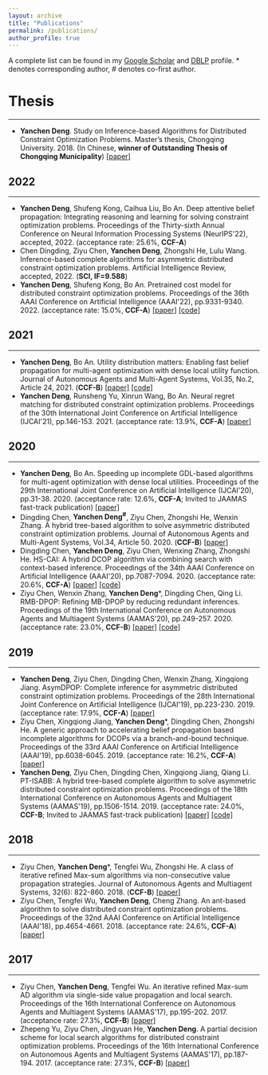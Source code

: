 ```yaml
---
layout: archive
title: "Publications"
permalink: /publications/
author_profile: true
---
```


A complete list can be found in my [Google Scholar](https://scholar.google.com/citations?user=Yk3RZdoAAAAJ&hl=en&oi=ao) and [DBLP](https://dblp.org/pid/199/6564.html) profile. * denotes corresponding author, # denotes co-first author.

# Thesis
------------
- **Yanchen Deng**. Study on Inference-based Algorithms for Distributed Constraint Optimization Problems. Master’s thesis, Chongqing University. 2018. (In Chinese, **winner of Outstanding Thesis of Chongqing Municipality**) [[paper]](/files/master_thesis.pdf)

## 2022
------------
- **Yanchen Deng**, Shufeng Kong, Caihua Liu, Bo An. Deep attentive belief propagation: Integrating reasoning and learning for solving constraint optimization problems. Proceedings of the Thirty-sixth Annual Conference on Neural Information Processing Systems (NeurIPS'22), accepted, 2022. (acceptance rate: 25.6%, **CCF-A**)
- Chen Dingding, Ziyu Chen, **Yanchen Deng**, Zhongshi He, Lulu Wang. Inference-based complete algorithms for asymmetric distributed constraint optimization problems. Artificial Intelligence Review, accepted, 2022. (**SCI, IF=9.588**)
- **Yanchen Deng**, Shufeng Kong, Bo An. Pretrained cost model for distributed constraint optimization problems. Proceedings of the 36th AAAI Conference on Artificial Intelligence (AAAI'22), pp.9331-9340. 2022. (acceptance rate: 15.0%, **CCF-A**) [[paper]](/files/AAAI22.pdf) [[code]](https://github.com/ycdeng-ntu/GAT-PCM)

## 2021
------------
- **Yanchen Deng**, Bo An. Utility distribution matters: Enabling fast belief propagation for multi-agent optimization with dense local utility function. Journal of Autonomous Agents and Multi-Agent Systems, Vol.35, No.2, Article 24, 2021. (**CCF-B**) [[paper]](/files/JAAMAS21.pdf) [[code]](https://github.com/ycdeng-ntu/ARTGD2P)
- **Yanchen Deng**, Runsheng Yu, Xinrun Wang, Bo An. Neural regret matching for distributed constraint optimization problems. Proceedings of the 30th International Joint Conference on Artificial Intelligence (IJCAI'21), pp.146-153. 2021. (acceptance rate: 13.9%, **CCF-A**) [[paper]](/files/ijcai21.pdf)

## 2020
------------
- **Yanchen Deng**, Bo An. Speeding up incomplete GDL-based algorithms for multi-agent optimization with dense local utilities. Proceedings of the 29th International Joint Conference on Artificial Intelligence (IJCAI'20), pp.31-38. 2020. (acceptance rate: 12.6%, **CCF-A**; Invited to JAAMAS fast-track publication) [[paper]](/files/IJCAI20.pdf)
- Dingding Chen, **Yanchen Deng<sup>#</sup>**, Ziyu Chen, Zhongshi He, Wenxin Zhang. A hybrid tree-based algorithm to solve asymmetric distributed constraint optimization problems. Journal of Autonomous Agents and Multi-Agent Systems, Vol.34, Article 50. 2020. (**CCF-B**) [[paper]](/files/JAAMAS20.pdf)
- Dingding Chen, **Yanchen Deng**, Ziyu Chen, Wenxing Zhang, Zhongshi He. HS-CAI: A hybrid DCOP algorithm via combining search with context-based inference. Proceedings of the 34th AAAI Conference on Artificial Intelligence (AAAI'20), pp.7087-7094. 2020. (acceptance rate: 20.6%, **CCF-A**) [[paper]](/files/aaai20.pdf) [[code]](https://github.com/czy920/DCOPSovler)
- Ziyu Chen, Wenxin Zhang, **Yanchen Deng***, Dingding Chen, Qing Li. RMB-DPOP: Refining MB-DPOP by reducing redundant inferences. Proceedings of the 19th International Conference on Autonomous Agents and Multiagent Systems (AAMAS'20), pp.249-257. 2020. (acceptance rate: 23.0%, **CCF-B**) [[paper]](/files/aamas20.pdf) [[code]](https://github.com/czy920/RMB-DPOP)

## 2019
------------
- **Yanchen Deng**, Ziyu Chen, Dingding Chen, Wenxin Zhang, Xingqiong Jiang. AsymDPOP: Complete inference for asymmetric distributed constraint optimization problems. Proceedings of the 28th International Joint Conference on Artificial Intelligence (IJCAI'19), pp.223-230. 2019. (acceptance rate: 17.9%, **CCF-A**) [[paper]](/files/ijcai19.pdf)
- Ziyu Chen, Xingqiong Jiang, **Yanchen Deng***, Dingding Chen, Zhongshi He. A generic approach to accelerating belief propagation based incomplete algorithms for DCOPs via a branch-and-bound technique. Proceedings of the 33rd AAAI Conference on Artificial Intelligence (AAAI'19), pp.6038-6045. 2019. (acceptance rate: 16.2%, **CCF-A**) [[paper]](/files/aaai19.pdf)
- **Yanchen Deng**, Ziyu Chen, Dingding Chen, Xingqiong Jiang, Qiang Li. PT-ISABB: A hybrid tree-based complete algorithm to solve asymmetric distributed constraint optimization problems. Proceedings of the 18th International Conference on Autonomous Agents and Multiagent Systems (AAMAS'19), pp.1506-1514. 2019. (acceptance rate: 24.0%, **CCF-B**; Invited to JAAMAS fast-track publication) [[paper]](/files/aamas19.pdf) [[code]](https://github.com/czy920/DCOPSovlerAlgorithm_PTISABB)

## 2018
------------
- Ziyu Chen, **Yanchen Deng***, Tengfei Wu, Zhongshi He. A class of iterative refined Max-sum algorithms via non-consecutive value propagation strategies. Journal of Autonomous Agents and Multiagent Systems, 32(6): 822-860. 2018. (**CCF-B**) [[paper]](/files/jaamas18.pdf)
- Ziyu Chen, Tengfei Wu, **Yanchen Deng**, Cheng Zhang. An ant-based algorithm to solve distributed constraint optimization problems. Proceedings of the 32nd AAAI Conference on Artificial Intelligence (AAAI'18), pp.4654-4661. 2018. (acceptance rate: 24.6%, **CCF-A**) [[paper]](/files/aaai18.pdf)

## 2017
------------
- Ziyu Chen, **Yanchen Deng**, Tengfei Wu. An iterative refined Max-sum AD algorithm via single-side value propagation and local search. Proceedings of the 16th International Conference on Autonomous Agents and Multiagent Systems (AAMAS'17), pp.195-202. 2017. (acceptance rate: 27.3%, **CCF-B**) [[paper]](/files/aamas17_max_sum.pdf)
- Zhepeng Yu, Ziyu Chen, Jingyuan He, **Yanchen Deng**. A partial decision scheme for local search algorithms for distributed constraint optimization problems. Proceedings of the 16th International Conference on Autonomous Agents and Multiagent Systems (AAMAS'17), pp.187-194. 2017. (acceptance rate: 27.3%, **CCF-B**) [[paper]](/files/aamas17_local_search.pdf)
